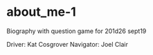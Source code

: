 # about_me-1
Biography with question game for 201d26 sept19

Driver: Kat Cosgrover
Navigator: Joel Clair
